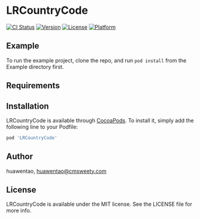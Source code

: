 # LRCountryCode

[![CI Status](https://img.shields.io/travis/huawentao/LRCountryCode.svg?style=flat)](https://travis-ci.org/huawentao/LRCountryCode)
[![Version](https://img.shields.io/cocoapods/v/LRCountryCode.svg?style=flat)](https://cocoapods.org/pods/LRCountryCode)
[![License](https://img.shields.io/cocoapods/l/LRCountryCode.svg?style=flat)](https://cocoapods.org/pods/LRCountryCode)
[![Platform](https://img.shields.io/cocoapods/p/LRCountryCode.svg?style=flat)](https://cocoapods.org/pods/LRCountryCode)

## Example

To run the example project, clone the repo, and run `pod install` from the Example directory first.

## Requirements

## Installation

LRCountryCode is available through [CocoaPods](https://cocoapods.org). To install
it, simply add the following line to your Podfile:

```ruby
pod 'LRCountryCode'
```

## Author

huawentao, huawentao@cmsweety.com

## License

LRCountryCode is available under the MIT license. See the LICENSE file for more info.
